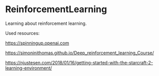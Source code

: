 # ReinforcementLearning

Learning about reinforcement learning.

Used resources:

https://spinningup.openai.com 

https://simoninithomas.github.io/Deep_reinforcement_learning_Course/

https://njustesen.com/2018/01/16/getting-started-with-the-starcraft-2-learning-environment/
